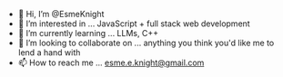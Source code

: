 - 👋 Hi, I’m @EsmeKnight
- 👀 I’m interested in ... JavaScript + full stack web development
- 🌱 I’m currently learning ... LLMs, C++
- 💞️ I’m looking to collaborate on ... anything you think you'd like me to lend a hand with
- 📫 How to reach me ... esme.e.knight@gmail.com

<!---
EsmeKnight/EsmeKnight is a ✨ special ✨ repository because its `README.md` (this file) appears on your GitHub profile.
You can click the Preview link to take a look at your changes.
--->
